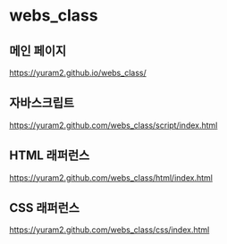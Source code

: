 # webs_class

## 메인 페이지
https://yuram2.github.io/webs_class/

## 자바스크립트
https://yuram2.github.com/webs_class/script/index.html

## HTML 래퍼런스 
https://yuram2.github.com/webs_class/html/index.html

## CSS 래퍼런스
https://yuram2.github.com/webs_class/css/index.html
